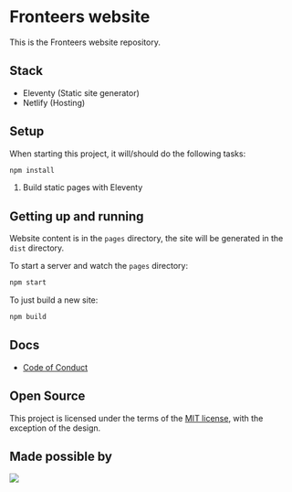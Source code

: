 # Fronteers website

This is the Fronteers website repository.

## Stack

- Eleventy (Static site generator)
- Netlify (Hosting)

## Setup

When starting this project, it will/should do the following tasks:

```bash
npm install
```

1. Build static pages with Eleventy

## Getting up and running

Website content is in the `pages` directory, the site will be generated in the `dist` directory.

To start a server and watch the `pages` directory:

```bash
npm start
```

To just build a new site:

```bash
npm build
```

## Docs

- [Code of Conduct](docs/code-of-conduct.md)

## Open Source

This project is licensed under the terms of the [MIT license](LICENSE), with the exception of the design.

## Made possible by

<a href="https://www.netlify.com">
  <img src="https://www.netlify.com/img/global/badges/netlify-dark.svg"/>
</a>
